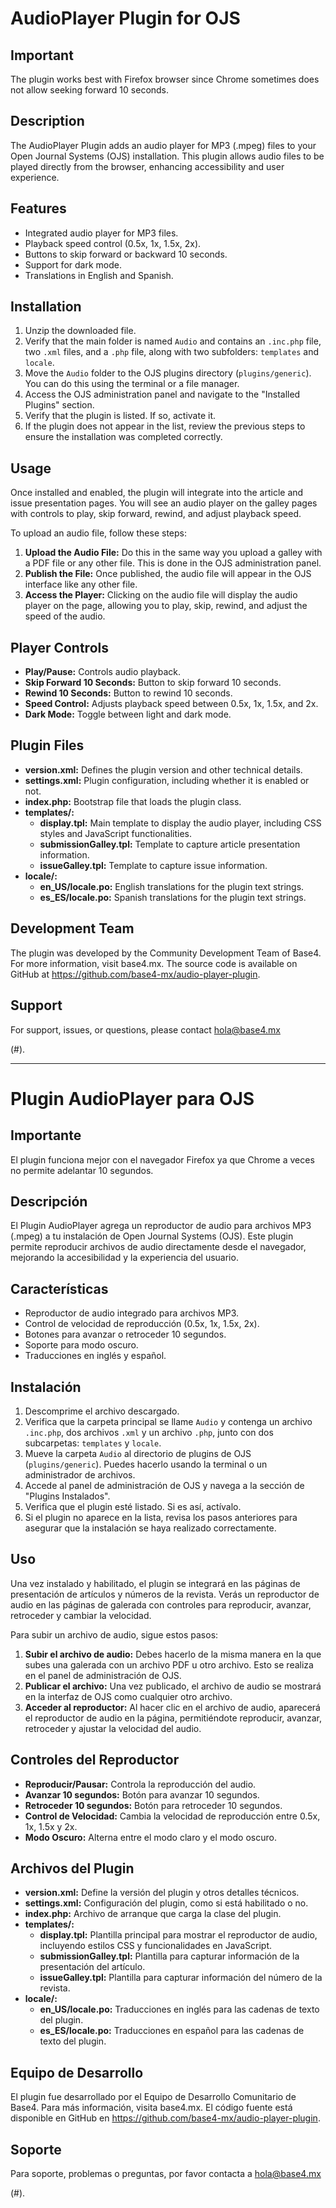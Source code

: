 # AudioPlayer Plugin for OJS

## Important
The plugin works best with Firefox browser since Chrome sometimes does not allow seeking forward 10 seconds.

## Description
The AudioPlayer Plugin adds an audio player for MP3 (.mpeg) files to your Open Journal Systems (OJS) installation. This plugin allows audio files to be played directly from the browser, enhancing accessibility and user experience.

## Features
- Integrated audio player for MP3 files.
- Playback speed control (0.5x, 1x, 1.5x, 2x).
- Buttons to skip forward or backward 10 seconds.
- Support for dark mode.
- Translations in English and Spanish.

## Installation
1. Unzip the downloaded file.
2. Verify that the main folder is named `Audio` and contains an `.inc.php` file, two `.xml` files, and a `.php` file, along with two subfolders: `templates` and `locale`.
3. Move the `Audio` folder to the OJS plugins directory (`plugins/generic`). You can do this using the terminal or a file manager.
4. Access the OJS administration panel and navigate to the "Installed Plugins" section.
5. Verify that the plugin is listed. If so, activate it.
6. If the plugin does not appear in the list, review the previous steps to ensure the installation was completed correctly.


## Usage
Once installed and enabled, the plugin will integrate into the article and issue presentation pages. You will see an audio player on the galley pages with controls to play, skip forward, rewind, and adjust playback speed.

To upload an audio file, follow these steps:
1. **Upload the Audio File:** Do this in the same way you upload a galley with a PDF file or any other file. This is done in the OJS administration panel.
2. **Publish the File:** Once published, the audio file will appear in the OJS interface like any other file.
3. **Access the Player:** Clicking on the audio file will display the audio player on the page, allowing you to play, skip, rewind, and adjust the speed of the audio.

## Player Controls
- **Play/Pause:** Controls audio playback.
- **Skip Forward 10 Seconds:** Button to skip forward 10 seconds.
- **Rewind 10 Seconds:** Button to rewind 10 seconds.
- **Speed Control:** Adjusts playback speed between 0.5x, 1x, 1.5x, and 2x.
- **Dark Mode:** Toggle between light and dark mode.

## Plugin Files
- **version.xml:** Defines the plugin version and other technical details.
- **settings.xml:** Plugin configuration, including whether it is enabled or not.
- **index.php:** Bootstrap file that loads the plugin class.
- **templates/:**
  - **display.tpl:** Main template to display the audio player, including CSS styles and JavaScript functionalities.
  - **submissionGalley.tpl:** Template to capture article presentation information.
  - **issueGalley.tpl:** Template to capture issue information.
- **locale/:**
  - **en_US/locale.po:** English translations for the plugin text strings.
  - **es_ES/locale.po:** Spanish translations for the plugin text strings.

## Development Team
The plugin was developed by the Community Development Team of Base4. For more information, visit base4.mx. The source code is available on GitHub at https://github.com/base4-mx/audio-player-plugin.

## Support
For support, issues, or questions, please contact hola@base4.mx
 
(#).

---

# Plugin AudioPlayer para OJS

## Importante
El plugin funciona mejor con el navegador Firefox ya que Chrome a veces no permite adelantar 10 segundos.

## Descripción
El Plugin AudioPlayer agrega un reproductor de audio para archivos MP3 (.mpeg) a tu instalación de Open Journal Systems (OJS). Este plugin permite reproducir archivos de audio directamente desde el navegador, mejorando la accesibilidad y la experiencia del usuario.

## Características
- Reproductor de audio integrado para archivos MP3.
- Control de velocidad de reproducción (0.5x, 1x, 1.5x, 2x).
- Botones para avanzar o retroceder 10 segundos.
- Soporte para modo oscuro.
- Traducciones en inglés y español.

## Instalación
1. Descomprime el archivo descargado.
2. Verifica que la carpeta principal se llame `Audio` y contenga un archivo `.inc.php`, dos archivos `.xml` y un archivo `.php`, junto con dos subcarpetas: `templates` y `locale`.
3. Mueve la carpeta `Audio` al directorio de plugins de OJS (`plugins/generic`). Puedes hacerlo usando la terminal o un administrador de archivos.
4. Accede al panel de administración de OJS y navega a la sección de "Plugins Instalados".
5. Verifica que el plugin esté listado. Si es así, actívalo.
6. Si el plugin no aparece en la lista, revisa los pasos anteriores para asegurar que la instalación se haya realizado correctamente.

## Uso
Una vez instalado y habilitado, el plugin se integrará en las páginas de presentación de artículos y números de la revista. Verás un reproductor de audio en las páginas de galerada con controles para reproducir, avanzar, retroceder y cambiar la velocidad.

Para subir un archivo de audio, sigue estos pasos:
1. **Subir el archivo de audio:** Debes hacerlo de la misma manera en la que subes una galerada con un archivo PDF u otro archivo. Esto se realiza en el panel de administración de OJS.
2. **Publicar el archivo:** Una vez publicado, el archivo de audio se mostrará en la interfaz de OJS como cualquier otro archivo.
3. **Acceder al reproductor:** Al hacer clic en el archivo de audio, aparecerá el reproductor de audio en la página, permitiéndote reproducir, avanzar, retroceder y ajustar la velocidad del audio.

## Controles del Reproductor
- **Reproducir/Pausar:** Controla la reproducción del audio.
- **Avanzar 10 segundos:** Botón para avanzar 10 segundos.
- **Retroceder 10 segundos:** Botón para retroceder 10 segundos.
- **Control de Velocidad:** Cambia la velocidad de reproducción entre 0.5x, 1x, 1.5x y 2x.
- **Modo Oscuro:** Alterna entre el modo claro y el modo oscuro.

## Archivos del Plugin
- **version.xml:** Define la versión del plugin y otros detalles técnicos.
- **settings.xml:** Configuración del plugin, como si está habilitado o no.
- **index.php:** Archivo de arranque que carga la clase del plugin.
- **templates/:**
  - **display.tpl:** Plantilla principal para mostrar el reproductor de audio, incluyendo estilos CSS y funcionalidades en JavaScript.
  - **submissionGalley.tpl:** Plantilla para capturar información de la presentación del artículo.
  - **issueGalley.tpl:** Plantilla para capturar información del número de la revista.
- **locale/:**
  - **en_US/locale.po:** Traducciones en inglés para las cadenas de texto del plugin.
  - **es_ES/locale.po:** Traducciones en español para las cadenas de texto del plugin.

## Equipo de Desarrollo
El plugin fue desarrollado por el Equipo de Desarrollo Comunitario de Base4. Para más información, visita base4.mx. El código fuente está disponible en GitHub en https://github.com/base4-mx/audio-player-plugin.

## Soporte
Para soporte, problemas o preguntas, por favor contacta a hola@base4.mx
 
(#).
